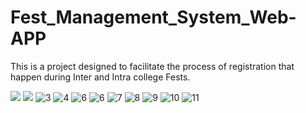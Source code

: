 # Fest_Management_System_Web-APP
This is a project designed to facilitate the process of registration that happen during Inter and Intra college Fests.

<img src="https://i.ibb.co/9VdF7dX/1.png">

<img src="https://i.ibb.co/J7Cpn3L/2.png">

<img src="https://i.ibb.co/Mp2LLQ7/3.png" alt="3" border="0">

<img src="https://i.ibb.co/86R7DZY/4.png" alt="4" border="0">

<img src="https://i.ibb.co/1KNpG4d/6.png" alt="6" border="0">

<img src="https://i.ibb.co/s98C2MT/6.png" alt="6" border="0">

<img src="https://i.ibb.co/nssMpnK/7.png" alt="7" border="0">

<img src="https://i.ibb.co/3cgx2DP/8.png" alt="8" border="0">

<img src="https://i.ibb.co/8xr7b3g/9.png" alt="9" border="0">

<img src="https://i.ibb.co/zrJC7T8/10.png" alt="10" border="0">

<img src="https://i.ibb.co/jWP8DMF/11.png" alt="11" border="0">

